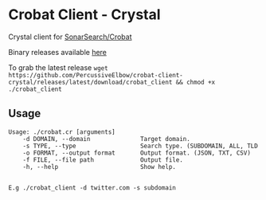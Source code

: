 # Crobat Client - Crystal

Crystal client for [SonarSearch/Crobat](https://github.com/Cgboal/SonarSearch)

Binary releases available [here](https://github.com/PercussiveElbow/crobat-client-crystal/releases)

To grab the latest release `wget https://github.com/PercussiveElbow/crobat-client-crystal/releases/latest/download/crobat_client && chmod +x ./crobat_client`

## Usage

```
Usage: ./crobat.cr [arguments]
    -d DOMAIN, --domain              Target domain.
    -s TYPE, --type                  Search type. (SUBDOMAIN, ALL, TLD
    -o FORMAT, --output format       Output format. (JSON, TXT, CSV)
    -f FILE, --file path             Output file.
    -h, --help                       Show help.


E.g ./crobat_client -d twitter.com -s subdomain
```
